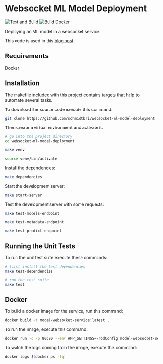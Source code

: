 # Websocket ML Model Deployment


![Test and Build](https://github.com/schmidtbri/websocket-ml-model-deployment/workflows/Test%20and%20Build/badge.svg?branch=master&event=push) 
![Build Docker](https://github.com/schmidtbri/websocket-ml-model-deployment/workflows/Build%20Docker/badge.svg?branch=master&event=release)

Deploying an ML model in a websocket service.

This code is used in this [blog post]().

## Requirements
Docker

## Installation 
The makefile included with this project contains targets that help to automate several tasks.

To download the source code execute this command:

```bash
git clone https://github.com/schmidtbri/websocket-ml-model-deployment
```

Then create a virtual environment and activate it:

```bash
# go into the project directory
cd websocket-ml-model-deployment

make venv

source venv/bin/activate
```

Install the dependencies:

```bash
make dependencies
```

Start the development server:
```bash
make start-server
```

Test the development server with some requests:
```bash
make test-models-endpoint

make test-metadata-endpoint

make test-predict-endpoint
```

## Running the Unit Tests
To run the unit test suite execute these commands:
```bash
# first install the test dependencies
make test-dependencies

# run the test suite
make test
```

## Docker
To build a docker image for the service, run this command:
```bash
docker build -t model-websocket-service:latest .
```

To run the image, execute this command:
```bash
docker run -d -p 80:80 --env APP_SETTINGS=ProdConfig model-websocket-service
```

To watch the logs coming from the image, execute this command:
```bash
docker logs $(docker ps -lq)
```
